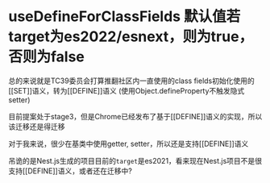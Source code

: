 # useDefineForClassFields 默认值若target为es2022/esnext，则为true，否则为false

总的来说就是TC39委员会打算推翻社区内一直使用的class fields初始化使用的[[SET]]语义，转为[[DEFINE]]语义 (使用Object.defineProperty不触发隐式setter)

目前提案处于stage3，但是Chrome已经发布了基于[[DEFINE]]语义的实现，所以该迁移还是得迁移

对于我来说，很少在基类中使用getter, setter，所以还是支持[[DEFINE]]语义

吊诡的是Nest.js生成的项目目前的`target`是es2021，看来现在Nest.js项目不是很支持[[DEFINE]]语义，或者还在迁移中?

